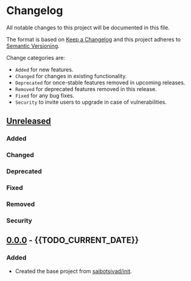 # Changelog

All notable changes to this project will be documented in this file.

The format is based on [Keep a Changelog](http://keepachangelog.com/en/1.0.0/)
and this project adheres to [Semantic Versioning](http://semver.org/spec/v2.0.0.html).

Change categories are:

* `Added` for new features.
* `Changed` for changes in existing functionality.
* `Deprecated` for once-stable features removed in upcoming releases.
* `Removed` for deprecated features removed in this release.
* `Fixed` for any bug fixes.
* `Security` to invite users to upgrade in case of vulnerabilities.

## [Unreleased]
### Added
### Changed
### Deprecated
### Fixed
### Removed
### Security

## [0.0.0] - {{TODO_CURRENT_DATE}}
### Added
- Created the base project from [saibotsivad/init](https://github.com/saibotsivad/init).

[Unreleased]: https://github.com/tobiaslabs/hunchjs.com/compare/v0.0.0...HEAD
[0.0.1]: https://github.com/tobiaslabs/hunchjs.com/compare/v0.0.0...v0.0.1
[0.0.0]: https://github.com/tobiaslabs/hunchjs.com/tree/v0.0.0
